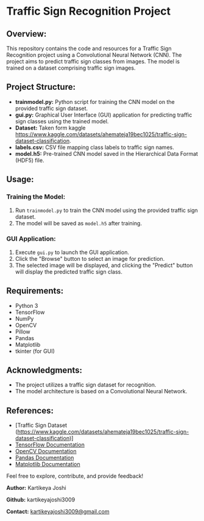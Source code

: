 # Traffic Sign Recognition Project

## Overview:

This repository contains the code and resources for a Traffic Sign Recognition project using a Convolutional Neural Network (CNN). The project aims to predict traffic sign classes from images. The model is trained on a dataset comprising traffic sign images.

## Project Structure:

- **trainmodel.py:** Python script for training the CNN model on the provided traffic sign dataset.
- **gui.py:** Graphical User Interface (GUI) application for predicting traffic sign classes using the trained model.
- **Dataset:** Taken form kaggle https://www.kaggle.com/datasets/ahemateja19bec1025/traffic-sign-dataset-classification.
- **labels.csv:** CSV file mapping class labels to traffic sign names.
- **model.h5:** Pre-trained CNN model saved in the Hierarchical Data Format (HDF5) file.

## Usage:

### Training the Model:

1. Run `trainmodel.py` to train the CNN model using the provided traffic sign dataset.
2. The model will be saved as `model.h5` after training.

### GUI Application:

1. Execute `gui.py` to launch the GUI application.
2. Click the "Browse" button to select an image for prediction.
3. The selected image will be displayed, and clicking the "Predict" button will display the predicted traffic sign class.

## Requirements:

- Python 3
- TensorFlow
- NumPy
- OpenCV
- Pillow
- Pandas
- Matplotlib
- tkinter (for GUI)

## Acknowledgments:

- The project utilizes a traffic sign dataset for recognition.
- The model architecture is based on a Convolutional Neural Network.

## References:

- [Traffic Sign Dataset (https://www.kaggle.com/datasets/ahemateja19bec1025/traffic-sign-dataset-classification)]
- [TensorFlow Documentation](https://www.tensorflow.org/)
- [OpenCV Documentation](https://docs.opencv.org/)
- [Pandas Documentation](https://pandas.pydata.org/)
- [Matplotlib Documentation](https://matplotlib.org/)

Feel free to explore, contribute, and provide feedback!

**Author:** Kartikeya Joshi 

**Github:** kartikeyajoshi3009

**Contact:** kartikeyajoshi3009@gmail.com
